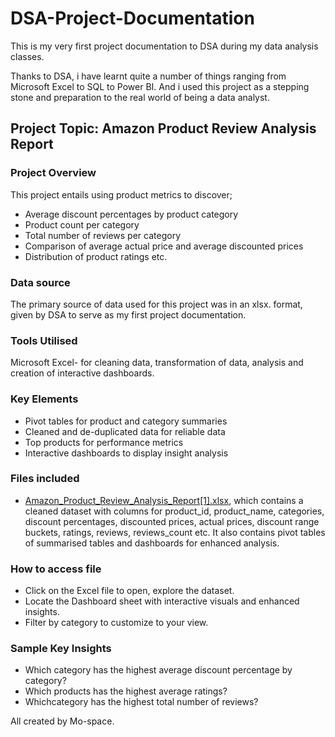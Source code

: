 # DSA-Project-Documentation
This is my very first project documentation to DSA during my data analysis classes.

Thanks to DSA, i have learnt quite a number of things ranging from Microsoft Excel to SQL to Power BI. And i used this project as a stepping stone and preparation to the real world of being a data analyst.

## Project Topic: Amazon Product Review Analysis Report

### Project Overview
This project entails using product metrics to discover;
- Average discount percentages by product category
- Product count per category
- Total number of reviews per category
- Comparison of average actual price and average discounted prices
- Distribution of product ratings etc.

  
### Data source
The primary source of data used for this project was in an xlsx. format, given by DSA to serve as my first project documentation.


### Tools Utilised
 Microsoft Excel- for cleaning data, transformation of data, analysis and creation of interactive dashboards.

### Key Elements
- Pivot tables for product and category summaries
- Cleaned and de-duplicated data for reliable data
- Top products for performance metrics
- Interactive dashboards to display insight analysis

### Files included
- [Amazon_Product_Review_Analysis_Report[1].xlsx](./Amazon_Product_Review_Analysis_Report[1]), which contains a cleaned dataset with columns for product_id, product_name, categories, discount percentages, discounted prices, actual prices, discount range buckets, ratings, reviews, reviews_count etc. It also contains pivot tables of summarised tables and dashboards for enhanced analysis.


### How to access file
- Click on the Excel file to open, explore the dataset.
- Locate the Dashboard sheet with interactive visuals and enhanced insights.
- Filter by category to customize to your view.

### Sample Key Insights
- Which category has the highest average discount percentage by category?
- Which products has the highest average ratings?
- Whichcategory has the highest total number of reviews?

All created by Mo-space.
